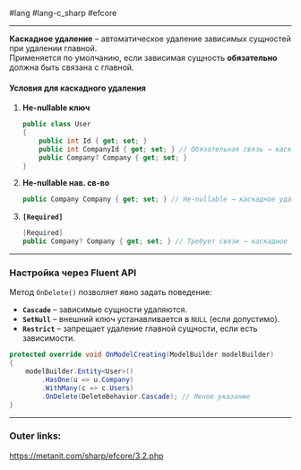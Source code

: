 #lang #lang-c_sharp #efcore

---
**Каскадное удаление** – автоматическое удаление зависимых сущностей при удалении главной.  
Применяется по умолчанию, если зависимая сущность **обязательно** должна быть связана с главной.  

#### **Условия для каскадного удаления**  

1. **Не-nullable ключ** 
   ```csharp
   public class User
   {
       public int Id { get; set; }
       public int CompanyId { get; set; } // Обязательная связь → каскадное удаление
       public Company? Company { get; set; }
   }
   ```  
2. **Не-nullable нав. св-во**
   ```csharp
   public Company Company { get; set; } // Не-nullable → каскадное удаление
   ```  
3. **`[Required]`**  
   ```csharp
   [Required]
   public Company? Company { get; set; } // Требует связи → каскадное удаление
   ```  

---
### **Настройка через Fluent API**  

Метод `OnDelete()` позволяет явно задать поведение:  
- **`Cascade`** – зависимые сущности удаляются.  
- **`SetNull`** – внешний ключ устанавливается в `NULL` (если допустимо).  
- **`Restrict`** – запрещает удаление главной сущности, если есть зависимости.  

```csharp
protected override void OnModelCreating(ModelBuilder modelBuilder)
{
    modelBuilder.Entity<User>()
        .HasOne(u => u.Company)
        .WithMany(c => c.Users)
        .OnDelete(DeleteBehavior.Cascade); // Явное указание
}
```  

---
### Outer links:
https://metanit.com/sharp/efcore/3.2.php